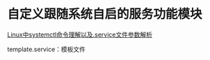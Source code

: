 # 自定义跟随系统自启的服务功能模块

[Linux中systemctl命令理解以及.service文件参数解析](https://blog.csdn.net/weixin_45606237/article/details/124727920)

template.service：模板文件